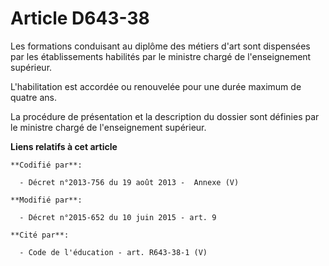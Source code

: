 # Article D643-38

Les formations conduisant au diplôme des métiers d'art sont dispensées par les établissements habilités par le ministre
chargé de l'enseignement supérieur.

L'habilitation est accordée ou renouvelée pour une durée maximum de quatre ans.

La procédure de présentation et la description du dossier sont définies par le ministre chargé de l'enseignement supérieur.

**Liens relatifs à cet article**

	**Codifié par**:

	  - Décret n°2013-756 du 19 août 2013 -  Annexe (V)

	**Modifié par**:

	  - Décret n°2015-652 du 10 juin 2015 - art. 9

	**Cité par**:

	  - Code de l'éducation - art. R643-38-1 (V)

